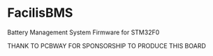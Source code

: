# FacilisBMS
Battery Management System Firmware for STM32F0

THANK TO PCBWAY FOR SPONSORSHIP TO PRODUCE THIS BOARD
